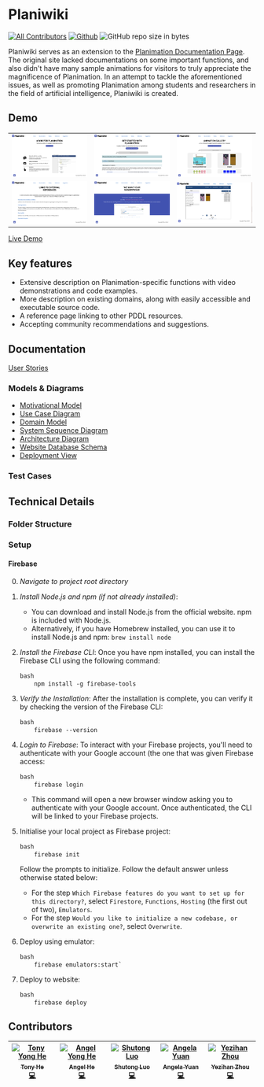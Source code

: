 # Planiwiki
[![All Contributors](https://img.shields.io/badge/all_contributors-5-orange.svg)](#contributors)
[![Github](https://img.shields.io/github/license/7angel4/planimation-website.svg)](https://github.com/7angel4/planimation-website/blob/master/LICENSE)
![GitHub repo size in bytes](https://img.shields.io/github/repo-size/7angel4/planimation-website.svg)

Planiwiki serves as an extension to the [Planimation Documentation Page](https://planimation.github.io/documentation/). The original site lacked documentations on some important functions, and also didn't have many sample animations for visitors to truly appreciate the magnificence of Planimation. In an attempt to tackle the aforementioned issues, as well as promoting Planimation among students and researchers in the field of artificial intelligence, Planiwiki is created.

## Demo
<table border="0">
 <tr>
    <td><img src="screenshots/homepage.png"!></td>
    <td><img src="screenshots/documentations.png"!></td>
    <td><img src="screenshots/gallery.png"!></td>
 </tr>
 <tr>
    <td><img src="screenshots/references.png"!></td>
    <td><img src="screenshots/suggestions.png"!></td>
    <td><img src="screenshots/gripper.png"!></td>
 </tr>
</table>

[Live Demo](https://planimation-staging-181bc.web.app/)

## Key features
- Extensive description on Planimation-specific functions with video demonstrations and code examples.
- More description on existing domains, along with easily accessible and executable source code.
- A reference page linking to other PDDL resources.
- Accepting community recommendations and suggestions.

## Documentation
[User Stories](docs/user_stories.pdf)
### Models & Diagrams
- [Motivational Model](docs/motivational_model.pdf)
- [Use Case Diagram](docs/use_case_diagram.pdf)
- [Domain Model](docs/domain_model.pdf)
- [System Sequence Diagram](docs/system_sequence_diagram.pdf)
- [Architecture Diagram](docs/architecture_diagram.pdf)
- [Website Database Schema](docs/website_database_schema.pdf)
- [Deployment View](docs/deployment_view.pdf)

### Test Cases


## Technical Details
### Folder Structure
### Setup
#### Firebase
0. *Navigate to project root directory*
1. *Install Node.js and npm (if not already installed)*:
   - You can download and install Node.js from the official website. npm is included with Node.js.
   - Alternatively, if you have Homebrew installed, you can use it to install Node.js and npm: `brew install node`
     
2. *Install the Firebase CLI*:
   Once you have npm installed, you can install the Firebase CLI using the following command:
    ```
    bash
        npm install -g firebase-tools
    ```
   
3. *Verify the Installation*:
   After the installation is complete, you can verify it by checking the version of the Firebase CLI:
    ```
    bash
        firebase --version
    ```
   
4. *Login to Firebase*:
   To interact with your Firebase projects, you'll need to authenticate with your Google account (the one that was given Firebase access:
    ```
    bash
        firebase login
    ```
   - This command will open a new browser window asking you to authenticate with your Google account. Once authenticated, the CLI will be linked to your Firebase projects.

5. Initialise your local project as Firebase project:
    ```
    bash
        firebase init
    ```
    Follow the prompts to initialize. Follow the default answer unless otherwise stated below:
    - For the step `Which Firebase features do you want to set up for this directory?`, select `Firestore`, `Functions`, `Hosting` (the first out of two), `Emulators`.
    - For the step `Would you like to initialize a new codebase, or overwrite an existing one?`, select `Overwrite`.

6. Deploy using emulator:
    ```
    bash
        firebase emulators:start`
    ```
7. Deploy to website:
    ```
    bash
        firebase deploy
    ```

## Contributors
<!-- ALL-CONTRIBUTORS-LIST:START - Do not remove or modify this section -->
<!-- prettier-ignore -->
| [<img src="https://avatars.githubusercontent.com/TonyYHe" width="100px;" alt="Tony Yong He"/><br /><sub><b>Tony He</b></sub>](https://github.com/TonyYHe)<br />[💻](https://github.com/7angel4/planimation-website/commits?author=TonyYHe "Code") | [<img src="https://avatars.githubusercontent.com/7angel4" width="100px;" alt="Angel Yong He"/><br /><sub><b>Angel He</b></sub>](https://github.com/7angel4)<br />[💻](https://github.com/7angel4/planimation-website/commits?author=7angel4 "Code") | [<img src="https://avatars.githubusercontent.com/aningddd" width="100px;" alt="Shutong Luo"/><br /><sub><b>Shutong Luo</b></sub>](https://github.com/aningddd)<br />[💻](https://github.com/aningddd "Code") | [<img src="https://avatars2.githubusercontent.com/AngieYYF" width="100px;" alt="Angela Yuan"/><br /><sub><b>Angela Yuan</b></sub>](https://github.com/AngieYYF)<br />[💻](https://github.com/7angel4/planimation-website/commits?author=AngieYYF "Code") | [<img src="https://avatars.githubusercontent.com/A-lan-Z" width="100px;" alt="Yezihan Zhou"/><br /><sub><b>Yezihan Zhou</b></sub>](https://github.com/A-lan-Z)<br />[💻](https://github.com/7angel4/planimation-website/commits?author=A-lan-Z "Code") |
| :---: | :---: | :---: | :---: | :---: |
<!-- ALL-CONTRIBUTORS-LIST:END -->
